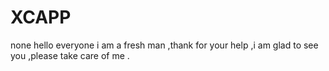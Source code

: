 # XCAPP
none
hello everyone 
i am a fresh man ,thank for your help ,i am glad to see you ,please take care of me .
